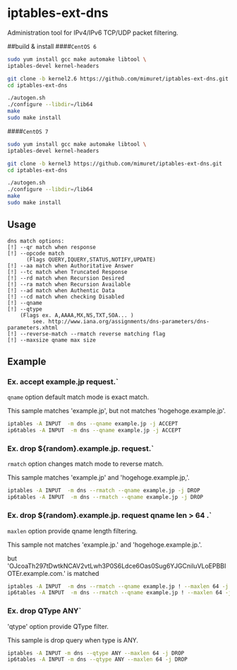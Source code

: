# iptables-ext-dns
Administration tool for IPv4/IPv6 TCP/UDP packet filtering.

##build & install
####`CentOS 6`
```bash
sudo yum install gcc make automake libtool \
iptables-devel kernel-headers

git clone -b kernel2.6 https://github.com/mimuret/iptables-ext-dns.git
cd iptables-ext-dns

./autogen.sh
./configure --libdir=/lib64
make
sudo make install
```

####`CentOS 7`
```bash
sudo yum install gcc make automake libtool \
iptables-devel kernel-headers

git clone -b kernel3 https://github.com/mimuret/iptables-ext-dns.git
cd iptables-ext-dns

./autogen.sh
./configure --libdir=/lib64
make
sudo make install
```


## Usage
```option
dns match options:
[!] --qr match when response
[!] --opcode match
      (Flags QUERY,IQUERY,STATUS,NOTIFY,UPDATE)
[!] --aa match when Authoritative Answer
[!] --tc match when Truncated Response
[!] --rd match when Recursion Desired
[!] --ra match when Recursion Available
[!] --ad match when Authentic Data
[!] --cd match when checking Disabled
[!] --qname
[!] --qtype
    (Flags ex. A,AAAA,MX,NS,TXT,SOA... )
        see. http://www.iana.org/assignments/dns-parameters/dns-parameters.xhtml
[!] --reverse-match --rmatch reverse matching flag
[!] --maxsize qname max size 
```

## Example
### Ex. accept example.jp request.`
`qname` option default match mode is exact match.

This sample matches 'example.jp', but not matches 'hogehoge.example.jp'.

```bash
iptables -A INPUT  -m dns --qname example.jp -j ACCEPT
ip6tables -A INPUT  -m dns --qname example.jp -j ACCEPT
```

### Ex. drop ${random}.example.jp. request.`
`rmatch` option changes match mode to reverse match.

This sample matches 'example.jp' and 'hogehoge.example.jp,'.

```bash
iptables -A INPUT  -m dns --rmatch --qname example.jp -j DROP
ip6tables -A INPUT  -m dns --rmatch --qname example.jp -j DROP
```

### Ex. drop ${random}.example.jp. request qname len > 64 .`
`maxlen` option provide qname length filtering.

This sample not matches 'example.jp.' and 'hogehoge.example.jp.'.

but 'OJcoaTh297tDwtkNCAV2vtLwh3P0S6Ldce6Oas0Sug6YJGCniluVLoEPBBIOTEr.example.com.' is matched
```bash
iptables -A INPUT  -m dns --rmatch --qname example.jp ! --maxlen 64 -j DROP
ip6tables -A INPUT  -m dns --rmatch --qname example.jp ! --maxlen 64 -j DROP
```

### Ex. drop QType ANY`
'qtype' option provide QType filter.

This sample is drop query when type is ANY.
```bash
iptables -A INPUT -m dns --qtype ANY --maxlen 64 -j DROP
ip6tables -A INPUT -m dns --qtype ANY --maxlen 64 -j DROP
```
